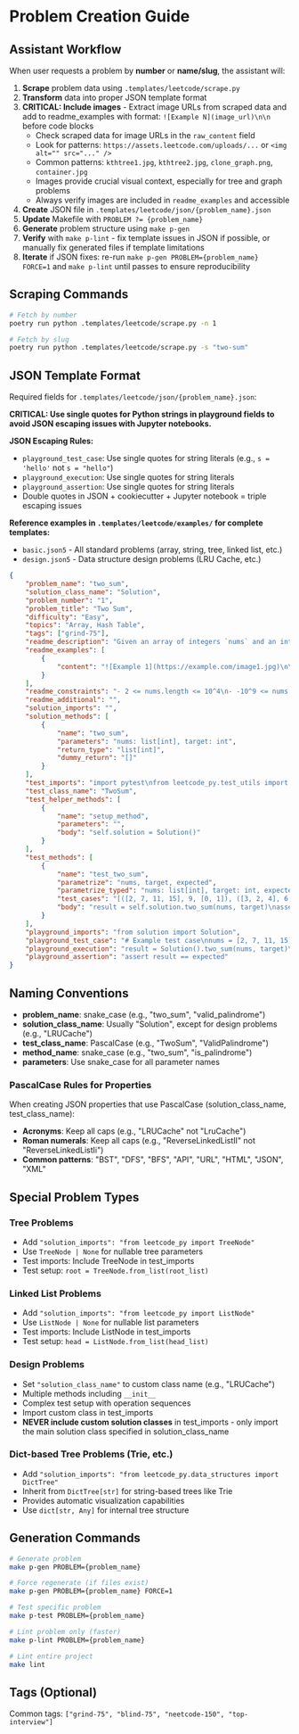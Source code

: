 # Problem Creation Guide

## Assistant Workflow

When user requests a problem by **number** or **name/slug**, the assistant will:

1. **Scrape** problem data using `.templates/leetcode/scrape.py`
2. **Transform** data into proper JSON template format
3. **CRITICAL: Include images** - Extract image URLs from scraped data and add to readme_examples with format: `![Example N](image_url)\n\n` before code blocks
    - Check scraped data for image URLs in the `raw_content` field
    - Look for patterns: `https://assets.leetcode.com/uploads/...` or `<img alt="" src="..." />`
    - Common patterns: `kthtree1.jpg`, `kthtree2.jpg`, `clone_graph.png`, `container.jpg`
    - Images provide crucial visual context, especially for tree and graph problems
    - Always verify images are included in `readme_examples` and accessible
4. **Create** JSON file in `.templates/leetcode/json/{problem_name}.json`
5. **Update** Makefile with `PROBLEM ?= {problem_name}`
6. **Generate** problem structure using `make p-gen`
7. **Verify** with `make p-lint` - fix template issues in JSON if possible, or manually fix generated files if template limitations
8. **Iterate** if JSON fixes: re-run `make p-gen PROBLEM={problem_name} FORCE=1` and `make p-lint` until passes to ensure reproducibility

## Scraping Commands

```bash
# Fetch by number
poetry run python .templates/leetcode/scrape.py -n 1

# Fetch by slug
poetry run python .templates/leetcode/scrape.py -s "two-sum"
```

## JSON Template Format

Required fields for `.templates/leetcode/json/{problem_name}.json`:

**CRITICAL: Use single quotes for Python strings in playground fields to avoid JSON escaping issues with Jupyter notebooks.**

**JSON Escaping Rules:**

- `playground_test_case`: Use single quotes for string literals (e.g., `s = 'hello'` not `s = "hello"`)
- `playground_execution`: Use single quotes for string literals
- `playground_assertion`: Use single quotes for string literals
- Double quotes in JSON + cookiecutter + Jupyter notebook = triple escaping issues

**Reference examples in `.templates/leetcode/examples/` for complete templates:**

- `basic.json5` - All standard problems (array, string, tree, linked list, etc.)
- `design.json5` - Data structure design problems (LRU Cache, etc.)

````json
{
    "problem_name": "two_sum",
    "solution_class_name": "Solution",
    "problem_number": "1",
    "problem_title": "Two Sum",
    "difficulty": "Easy",
    "topics": "Array, Hash Table",
    "tags": ["grind-75"],
    "readme_description": "Given an array of integers `nums` and an integer `target`, return indices of the two numbers such that they add up to `target`.",
    "readme_examples": [
        {
            "content": "![Example 1](https://example.com/image1.jpg)\n\n```\nInput: nums = [2,7,11,15], target = 9\nOutput: [0,1]\n```\n**Explanation:** Because nums[0] + nums[1] == 9, we return [0, 1]."
        }
    ],
    "readme_constraints": "- 2 <= nums.length <= 10^4\n- -10^9 <= nums[i] <= 10^9\n- -10^9 <= target <= 10^9\n- Only one valid answer exists.",
    "readme_additional": "",
    "solution_imports": "",
    "solution_methods": [
        {
            "name": "two_sum",
            "parameters": "nums: list[int], target: int",
            "return_type": "list[int]",
            "dummy_return": "[]"
        }
    ],
    "test_imports": "import pytest\nfrom leetcode_py.test_utils import logged_test\nfrom .solution import Solution",
    "test_class_name": "TwoSum",
    "test_helper_methods": [
        {
            "name": "setup_method",
            "parameters": "",
            "body": "self.solution = Solution()"
        }
    ],
    "test_methods": [
        {
            "name": "test_two_sum",
            "parametrize": "nums, target, expected",
            "parametrize_typed": "nums: list[int], target: int, expected: list[int]",
            "test_cases": "[([2, 7, 11, 15], 9, [0, 1]), ([3, 2, 4], 6, [1, 2])]",
            "body": "result = self.solution.two_sum(nums, target)\nassert result == expected"
        }
    ],
    "playground_imports": "from solution import Solution",
    "playground_test_case": "# Example test case\nnums = [2, 7, 11, 15]\ntarget = 9\nexpected = [0, 1]",
    "playground_execution": "result = Solution().two_sum(nums, target)\nresult",
    "playground_assertion": "assert result == expected"
}
````

## Naming Conventions

- **problem_name**: snake_case (e.g., "two_sum", "valid_palindrome")
- **solution_class_name**: Usually "Solution", except for design problems (e.g., "LRUCache")
- **test_class_name**: PascalCase (e.g., "TwoSum", "ValidPalindrome")
- **method_name**: snake_case (e.g., "two_sum", "is_palindrome")
- **parameters**: Use snake_case for all parameter names

### PascalCase Rules for Properties

When creating JSON properties that use PascalCase (solution_class_name, test_class_name):

- **Acronyms**: Keep all caps (e.g., "LRUCache" not "LruCache")
- **Roman numerals**: Keep all caps (e.g., "ReverseLinkedListII" not "ReverseLinkedListIi")
- **Common patterns**: "BST", "DFS", "BFS", "API", "URL", "HTML", "JSON", "XML"

## Special Problem Types

### Tree Problems

- Add `"solution_imports": "from leetcode_py import TreeNode"`
- Use `TreeNode | None` for nullable tree parameters
- Test imports: Include TreeNode in test_imports
- Test setup: `root = TreeNode.from_list(root_list)`

### Linked List Problems

- Add `"solution_imports": "from leetcode_py import ListNode"`
- Use `ListNode | None` for nullable list parameters
- Test imports: Include ListNode in test_imports
- Test setup: `head = ListNode.from_list(head_list)`

### Design Problems

- Set `"solution_class_name"` to custom class name (e.g., "LRUCache")
- Multiple methods including `__init__`
- Complex test setup with operation sequences
- Import custom class in test_imports
- **NEVER include custom solution classes** in test_imports - only import the main solution class specified in solution_class_name

### Dict-based Tree Problems (Trie, etc.)

- Add `"solution_imports": "from leetcode_py.data_structures import DictTree"`
- Inherit from `DictTree[str]` for string-based trees like Trie
- Provides automatic visualization capabilities
- Use `dict[str, Any]` for internal tree structure

## Generation Commands

```bash
# Generate problem
make p-gen PROBLEM={problem_name}

# Force regenerate (if files exist)
make p-gen PROBLEM={problem_name} FORCE=1

# Test specific problem
make p-test PROBLEM={problem_name}

# Lint problem only (faster)
make p-lint PROBLEM={problem_name}

# Lint entire project
make lint
```

## Tags (Optional)

Common tags: `["grind-75", "blind-75", "neetcode-150", "top-interview"]`
